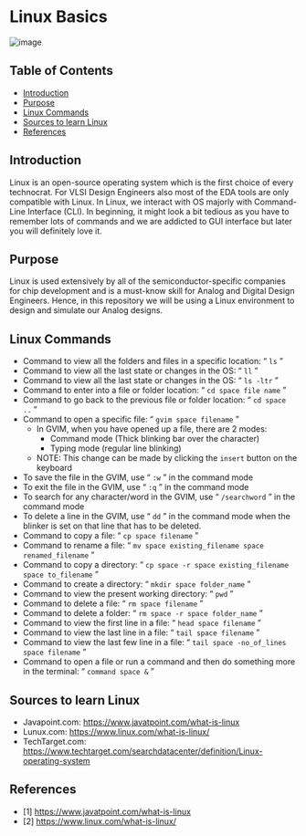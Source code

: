 Linux Basics <a name="TOP"></a>
===================

![image](https://github.com/Nirvan007/Analog_Electronics/assets/127144315/19139479-75a5-436c-8fbf-ef140cb835ab)

## Table of Contents
* [Introduction](#Introduction)
* [Purpose](#Purpose)
* [Linux Commands](#Linux-Commands)
* [Sources to learn Linux](#Sources-to-learn-Linux)
* [References](#References)

## Introduction
Linux is an open-source operating system which is the first choice of every technocrat. For VLSI Design Engineers also most of the EDA tools are only compatible with Linux. In Linux, we interact with OS majorly with Command-Line Interface (CLI). In beginning, it might look a bit tedious as you have to remember lots of commands and we are addicted to GUI interface but later you will definitely love it.

## Purpose
Linux is used extensively by all of the semiconductor-specific companies for chip development and is a must-know skill for Analog and Digital Design Engineers. Hence, in this repository we will be using a Linux environment to design and simulate our Analog designs.

## Linux Commands
* Command to view all the folders and files in a specific location: “ `ls` ”
* Command to view all the last state or changes in the OS: “ `ll` ”
* Command to view all the last state or changes in the OS: “ `ls -ltr` ”
* Command to enter into a file or folder location: “ `cd space file name` ”
* Command to go back to the previous file or folder location: “ `cd space ..` ”
* Command to open a specific file: “ `gvim space filename` ”
  * In GVIM, when you have opened up a file, there are 2 modes: 
    * Command mode (Thick blinking bar over the character)
    * Typing mode (regular line blinking)
  * NOTE: This change can be made by clicking the `insert` button on the keyboard
* To save the file in the GVIM, use “ `:w` ” in the command mode
* To exit the file in the GVIM, use “ `:q` ” in the command mode
* To search for any character/word in the GVIM, use “ `/searchword` ” in the command mode
* To delete a line in the GVIM, use “ `dd` ” in the command mode when the blinker is set on that line that has to be deleted.
* Command to copy a file: “ `cp space filename` ”
* Command to rename a file: “ `mv space existing_filename space renamed_filename` ”
* Command to copy a directory: “ `cp space -r space existing_filename space to_filename` ”
* Command to create a directory: “ `mkdir space folder_name` ”
* Command to view the present working directory: “ `pwd` ”
* Command to delete a file: “ `rm space filename` ”
* Command to delete a folder: “ `rm space -r space folder_name` ”
* Command to view the first line in a file: “ `head space filename` ”
* Command to view the last line in a file: “ `tail space filename` ”
* Command to view the last few line in a file: “ `tail space -no_of_lines space filename` ”
* Command to open a file or run a command and then do something more in the terminal: “ `command space &` ”

## Sources to learn Linux
* Javapoint.com: <https://www.javatpoint.com/what-is-linux>
* Lunux.com: <https://www.linux.com/what-is-linux/>
* TechTarget.com: <https://www.techtarget.com/searchdatacenter/definition/Linux-operating-system>

## References
 - [1] https://www.javatpoint.com/what-is-linux
 - [2] https://www.linux.com/what-is-linux/
